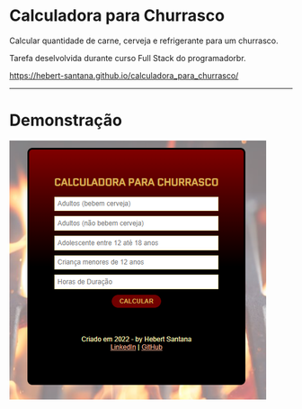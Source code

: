 # Calculadora para Churrasco
Calcular quantidade de carne, cerveja e refrigerante para um churrasco.

Tarefa deselvolvida durante curso Full Stack do programadorbr.

https://hebert-santana.github.io/calculadora_para_churrasco/

<hr>

<h1> Demonstração</h1>
<div style="display: inline_block">
  <img align="center" alt="demonstração" src="./assets/img/demonstracao.png" />
</div>


